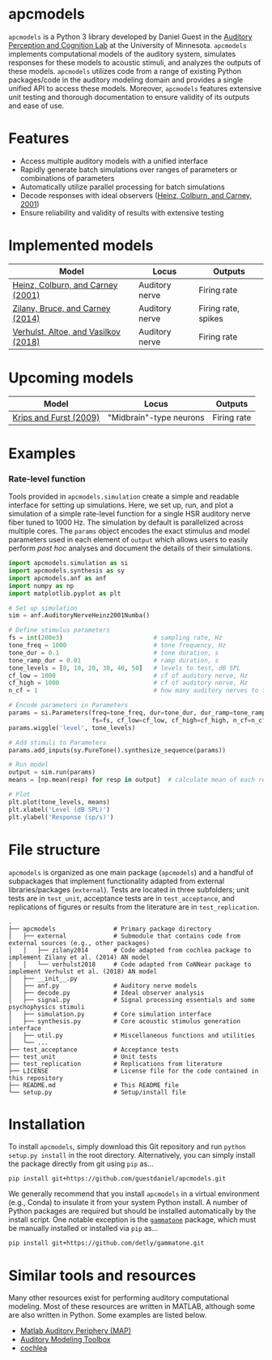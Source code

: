 # apcmodels

`apcmodels` is a Python 3 library developed by Daniel Guest in the [Auditory Perception and Cognition Lab](http://apc.psych.umn.edu/) at the University of Minnesota. `apcmodels` implements computational models of the auditory system, simulates responses for these models to acoustic stimuli, and analyzes the outputs of these models. `apcmodels` utilizes code from a range of existing Python packages/code in the auditory modeling domain and provides a single unified API to access these models. Moreover, `apcmodels` features extensive unit testing and thorough documentation to ensure validity of its outputs and ease of use.

# Features

- Access multiple auditory models with a unified interface
- Rapidly generate batch simulations over ranges of parameters or combinations of parameters
- Automatically utilize parallel processing for batch simulations
- Decode responses with ideal observers ([Heinz, Colburn, and Carney, 2001](https://doi.org/10.1162/089976601750541804))
- Ensure reliability and validity of results with extensive testing

# Implemented models

| Model | Locus | Outputs |
| ------ | ------ | ------ |
| [Heinz, Colburn, and Carney (2001)](https://doi.org/10.1162/089976601750541804) | Auditory nerve | Firing rate
| [Zilany, Bruce, and Carney (2014)](https://doi.org/10.1121/1.4837815) | Auditory nerve | Firing rate, spikes
| [Verhulst, Altoe, and Vasilkov (2018)](https://doi.org/10.1016/j.heares.2017.12.018) | Auditory nerve | Firing rate

# Upcoming models

| Model | Locus | Outputs |
| ------ | ------ | ------ |
| [Krips and Furst (2009)](https://www.mitpressjournals.org/doi/full/10.1162/neco.2009.07-07-563) | "Midbrain"-type neurons | Firing rate

# Examples

### Rate-level function

Tools provided in `apcmodels.simulation` create a simple and readable interface for setting up simulations. Here, we set up, run, and plot a simulation of a simple rate-level function for a single HSR auditory nerve fiber tuned to 1000 Hz. The simulation by default is parallelized across multiple cores. The `params` object encodes the exact stimulus and model parameters used in each element of `output` which allows users to easily perform *post hoc* analyses and document the details of their simulations.

```python
import apcmodels.simulation as si
import apcmodels.synthesis as sy
import apcmodels.anf as anf
import numpy as np
import matplotlib.pyplot as plt

# Set up simulation
sim = anf.AuditoryNerveHeinz2001Numba()

# Define stimulus parameters
fs = int(200e3)                         # sampling rate, Hz
tone_freq = 1000                        # tone frequency, Hz
tone_dur = 0.1                          # tone duration, s
tone_ramp_dur = 0.01                    # ramp duration, s
tone_levels = [0, 10, 20, 30, 40, 50]   # levels to test, dB SPL
cf_low = 1000                           # cf of auditory nerve, Hz
cf_high = 1000                          # cf of auditory nerve, Hz
n_cf = 1                                # how many auditory nerves to test, int

# Encode parameters in Parameters
params = si.Parameters(freq=tone_freq, dur=tone_dur, dur_ramp=tone_ramp_dur,
                       fs=fs, cf_low=cf_low, cf_high=cf_high, n_cf=n_cf)
params.wiggle('level', tone_levels)

# Add stimuli to Parameters
params.add_inputs(sy.PureTone().synthesize_sequence(params))

# Run model
output = sim.run(params)
means = [np.mean(resp) for resp in output]  # calculate mean of each response

# Plot
plt.plot(tone_levels, means)
plt.xlabel('Level (dB SPL)')
plt.ylabel('Response (sp/s)')
```

# File structure

`apcmodels` is organized as one main package (`apcmodels`) and a handful of subpackages that implement functionality adapted from external libraries/packages (`external`). Tests are located in three subfolders; unit tests are in `test_unit`, acceptance tests are in `test_acceptance`, and replications of figures or results from the literature are in `test_replication`. 

```
.  
├── apcmodels                # Primary package directory
│   ├── external             # Submodule that contains code from external sources (e.g., other packages)
│   │   ├── zilany2014       # Code adapted from cochlea package to implement Zilany et al. (2014) AN model
│   │   └── verhulst2018     # Code adapted from CoNNear package to implement Verhulst et al. (2018) AN model
│   ├── __init__.py          
│   ├── anf.py               # Auditory nerve models 
│   ├── decode.py            # Ideal observer analysis 
│   ├── signal.py            # Signal processing essentials and some psychophysics stimuli
│   ├── simulation.py        # Core simulation interface 
│   ├── synthesis.py         # Core acoustic stimulus generation interface
│   ├── util.py              # Miscellaneous functions and utilities
│   └── ...      
├── test_acceptance          # Acceptance tests
├── test_unit                # Unit tests
├── test_replication         # Replications from literature
├── LICENSE                  # License file for the code contained in this repository
├── README.md                # This README file
└── setup.py                 # Setup/install file
```

# Installation

To install `apcmodels`, simply download this Git repository and run `python setup.py install` in the root directory. Alternatively, you can simply install the package directly from git using `pip` as...
```
pip install git+https://github.com/guestdaniel/apcmodels.git
```
We generally recommend that you install `apcmodels` in a virtual environment (e.g., Conda) to insulate it from your system Python install. A number of Python packages are required but should be installed automatically by the install script. One notable exception is the [`gammatone`](https://github.com/detly/gammatone) package, which must be manually installed or installed via `pip` as...

```
pip install git+https://github.com/detly/gammatone.git
```

# Similar tools and resources

Many other resources exist for performing auditory computational modeling. Most of these resources are written in MATLAB, although some are also written in Python. Some examples are listed below.

- [Matlab Auditory Periphery (MAP)](http://www.essexpsychology.webmate.me/HearingLab/modelling.html)
- [Auditory Modeling Toolbox](http://amtoolbox.sourceforge.net/)
- [cochlea](https://github.com/mrkrd/cochlea)

